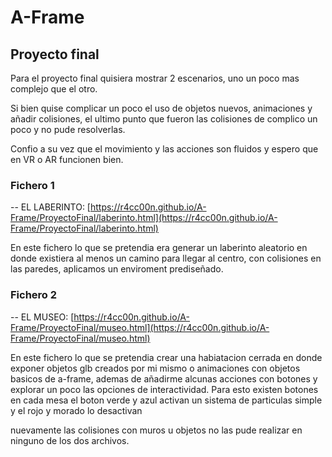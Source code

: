 # A-Frame
## Proyecto final
Para el proyecto final quisiera mostrar 2 escenarios, uno un poco mas complejo que el otro.

Si bien quise complicar un poco el uso de objetos nuevos, animaciones y añadir colisiones, el ultimo punto que fueron las colisiones de complico un poco y no pude resolverlas.

Confio a su vez que el movimiento y las acciones son fluidos y espero que en VR o AR funcionen bien.

### Fichero 1 
-- EL LABERINTO: [https://r4cc00n.github.io/A-Frame/ProyectoFinal/laberinto.html](https://r4cc00n.github.io/A-Frame/ProyectoFinal/laberinto.html) 

En este fichero lo que se pretendia era generar un laberinto aleatorio en donde existiera al menos un camino para llegar al centro, con colisiones en las paredes, aplicamos un enviroment prediseñado.

### Fichero 2 
-- EL MUSEO: [https://r4cc00n.github.io/A-Frame/ProyectoFinal/museo.html](https://r4cc00n.github.io/A-Frame/ProyectoFinal/museo.html) 

En este fichero lo que se pretendia crear una habiatacion cerrada en donde exponer objetos glb creados por mi mismo o animaciones con objetos basicos de a-frame, ademas de añadirme alcunas acciones con botones y explorar un poco las opciones de interactividad. Para esto existen botones en cada mesa el boton verde y azul activan un sistema de particulas simple y el rojo y morado lo desactivan

nuevamente las colisiones con muros u objetos no las pude realizar en ninguno de los dos archivos.